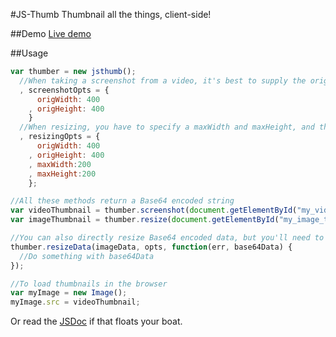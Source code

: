 #JS-Thumb
Thumbnail all the things, client-side!

##Demo
[Live demo](http://ben-ng.github.io/js-thumb)

##Usage
```javascript
var thumber = new jsthumb();
  //When taking a screenshot from a video, it's best to supply the original dimensions of the video
  , screenshotOpts = {
      origWidth: 400
    , origHeight: 400
    }
  //When resizing, you have to specify a maxWidth and maxHeight, and the original dimensions are recommended but optional
  , resizingOpts = {
      origWidth: 400
    , origHeight: 400
    , maxWidth:200
    , maxHeight:200
    };

//All these methods return a Base64 encoded string
var videoThumbnail = thumber.screenshot(document.getElementById("my_video_tag"), screenshotOpts);
var imageThumbnail = thumber.resize(document.getElementById("my_image_tag"), resizingOpts);

//You can also directly resize Base64 encoded data, but you'll need to provide a callback for that
thumber.resizeData(imageData, opts, function(err, base64Data) {
  //Do something with base64Data
});

//To load thumbnails in the browser
var myImage = new Image();
myImage.src = videoThumbnail;
```

Or read the [JSDoc](http://ben-ng.github.io/js-thumb/docs/jsthumb.html) if that floats your boat.
